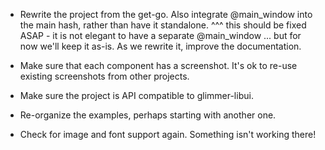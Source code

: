 - Rewrite the project from the get-go. Also integrate 
  @main_window into the main hash, rather than have it
  standalone. ^^^ this should be fixed ASAP - it is not
  elegant to have a separate @main_window ... but for
  now we'll keep it as-is.
  As we rewrite it, improve the documentation.

- Make sure that each component has a screenshot. It's ok to
  re-use existing screenshots from other projects.

- Make sure the project is API compatible to glimmer-libui.

- Re-organize the examples, perhaps starting with another
  one.

- Check for image and font support again. Something isn't
  working there!
